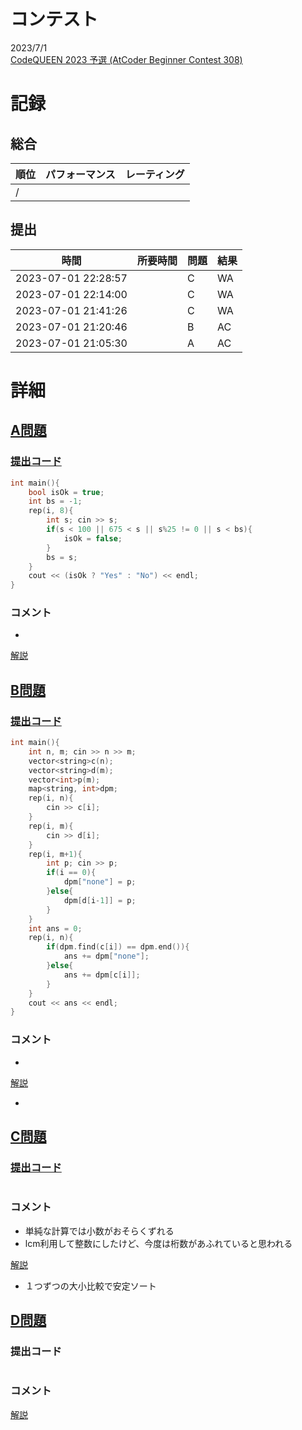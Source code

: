 # コンテスト
2023/7/1<br>
[CodeQUEEN 2023 予選 (AtCoder Beginner Contest 308)](https://atcoder.jp/contests/abc308)

# 記録
## 総合
|  順位  |  パフォーマンス  | レーティング |
| ---- | ---- | ---- |
|   /   |  |  |

## 提出
|  時間  |  所要時間  |  問題  | 結果 |
| ---- | ---- | ---- | ---- |
| 2023-07-01 22:28:57 |  | C | WA |
| 2023-07-01 22:14:00 |  | C | WA |
| 2023-07-01 21:41:26 |  | C | WA |
| 2023-07-01 21:20:46 |  | B | AC |
| 2023-07-01 21:05:30 |  | A | AC |


# 詳細
## [A問題](https://atcoder.jp/contests/abc308/tasks/abc308_a)
### [提出コード](https://atcoder.jp/contests/abc308/submissions/43093886)
```c++
int main(){
    bool isOk = true;
    int bs = -1;
    rep(i, 8){
        int s; cin >> s;
        if(s < 100 || 675 < s || s%25 != 0 || s < bs){
            isOk = false;
        }
        bs = s;
    }
    cout << (isOk ? "Yes" : "No") << endl;
}   
```

### コメント

* 

[解説](https://atcoder.jp/contests/abc308/editorial/6703)


## [B問題](https://atcoder.jp/contests/abc308/tasks/abc308_b)
### [提出コード](https://atcoder.jp/contests/abc308/submissions/43109353)
```c++
int main(){
    int n, m; cin >> n >> m;
    vector<string>c(n);
    vector<string>d(m);
    vector<int>p(m);
    map<string, int>dpm;
    rep(i, n){
        cin >> c[i];
    }
    rep(i, m){
        cin >> d[i];
    }
    rep(i, m+1){
        int p; cin >> p;
        if(i == 0){
            dpm["none"] = p;
        }else{
            dpm[d[i-1]] = p;
        }
    }
    int ans = 0;
    rep(i, n){
        if(dpm.find(c[i]) == dpm.end()){
            ans += dpm["none"];
        }else{
            ans += dpm[c[i]];
        }
    }
    cout << ans << endl;
} 
```

### コメント

* 

[解説](https://atcoder.jp/contests/abc308/editorial/6704)

* 


## [C問題](https://atcoder.jp/contests/abc308/tasks/abc308_c)
### [提出コード]()

```c++

```

### コメント
* 単純な計算では小数がおそらくずれる
* lcm利用して整数にしたけど、今度は桁数があふれていると思われる

[解説](https://atcoder.jp/contests/abc308/editorial/6689)

* １つずつの大小比較で安定ソート


## [D問題]()
### 提出コード

```c++

```

### コメント

[解説]()
